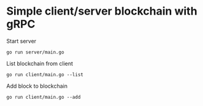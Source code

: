 Simple client/server blockchain with gRPC
===========================

Start server

    go run server/main.go

List blockchain from client

    go run client/main.go --list

Add block to blockchain

    go run client/main.go --add
